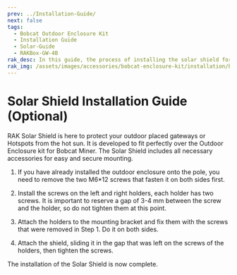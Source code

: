 ```yaml
---
prev: ../Installation-Guide/
next: false
tags:
  - Bobcat Outdoor Enclosure Kit
  - Installation Guide
  - Solar-Guide
  - RAKBox-GW-4B
rak_desc: In this guide, the process of installing the solar shield for the Bobcat Miner 300 will be shown step by step. Strict adherence to the steps guarantees a secured and durable solar shield.
rak_img: /assets/images/accessories/bobcat-enclosure-kit/installation/bobcat.png
---
```


# Solar Shield Installation Guide (Optional)

RAK Solar Shield is here to protect your outdoor placed gateways or Hotspots from the hot sun. It is developed to fit perfectly over the Outdoor Enclosure kit for Bobcat Miner. The Solar Shield includes all necessary accessories for easy and secure mounting.

<rk-img
  src="/assets/images/accessories/bobcat-enclosure-kit/solar-shield/solar-shield.png"
  width="50%"
  caption="Solar Shield"
/>

<rk-btn
  src="https://store.rakwireless.com/products/solar-shield?utm_source=SolarShield&utm_medium=Document&utm_campaign=BuyFromStore"
  label="Buy a Solar Shield"
  _blank
/>

1. If you have already installed the outdoor enclosure onto the pole, you need to remove the two M6*12 screws that fasten it on both sides first.

<rk-img
  src="/assets/images/accessories/bobcat-enclosure-kit/solar-shield/1.unscrew-the-screw.png"
  width="30%"
  caption="Unscrewing the Fastening Screws"
/>

2. Install the screws on the left and right holders, each holder has two screws. It is important to reserve a gap of 3-4&nbsp;mm between the screw and the holder, so do not tighten them at this point.

<rk-img
  src="/assets/images/accessories/bobcat-enclosure-kit/solar-shield/2.install-the-screw.png"
  width="40%"
  caption="Installing the Screws to the Holders"
/>

3. Attach the holders to the mounting bracket and fix them with the screws that were removed in Step 1. Do it on both sides.


<rk-img
  src="/assets/images/accessories/bobcat-enclosure-kit/solar-shield/3.attach-holders.png"
  width="35%"
  caption="Attaching the Holders"
/>

4. Attach the shield, sliding it in the gap that was left on the screws of the holders, then tighten the screws.


<rk-img
  src="/assets/images/accessories/bobcat-enclosure-kit/solar-shield/4.attach-shield.png"
  width="35%"
  caption="Attaching the Shield"
/>

The installation of the Solar Shield is now complete.

